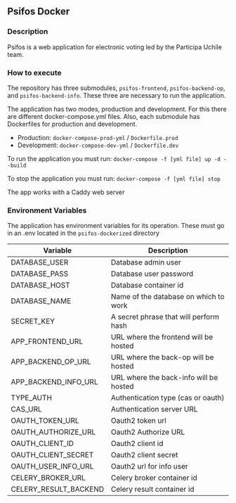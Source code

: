 ## Psifos Docker

### Description

Psifos is a web application for electronic voting led by the Participa Uchile team.

### How to execute

The repository has three submodules, `psifos-frontend`, `psifos-backend-op`, and `psifos-backend-info`. These three are necessary to run the application.

The application has two modes, production and development. For this there are different docker-compose.yml files. Also, each submodule has Dockerfiles for production and development.

* Production: `docker-compose-prod-yml` / `Dockerfile.prod`
* Development: `docker-compose-dev-yml` / `Dockerfile.dev`

To run the application you must run: `docker-compose -f [yml file] up -d --build`

To stop the application you must run: `docker-compose -f [yml file] stop`

The app works with a Caddy web server

### Environment Variables

The application has environment variables for its operation. These must go in an .env located in the `psifos-dockerized` directory

| Variable  | Description  |
|-----------|--------------|
| DATABASE_USER | Database admin user |
| DATABASE_PASS | Database user password |
| DATABASE_HOST    | Database container id |
| DATABASE_NAME  | Name of the database on which to work |
| SECRET_KEY  | A secret phrase that will perform hash |
| APP_FRONTEND_URL  | URL where the frontend will be hosted |
| APP_BACKEND_OP_URL  | URL where the back-op will be hosted |
| APP_BACKEND_INFO_URL  | URL where the back-info will be hosted |
| TYPE_AUTH  | Authentication type (cas or oauth) |
| CAS_URL  | Authentication server URL |
| OAUTH_TOKEN_URL  | Oauth2 token url |
| OAUTH_AUTHORIZE_URL  | Oauth2 Authorize URL |
| OAUTH_CLIENT_ID  | Oauth2 client id |
| OAUTH_CLIENT_SECRET  | Oauth2 client secret |
| OAUTH_USER_INFO_URL  | Oauth2 url for info user |
| CELERY_BROKER_URL  | Celery broker container id |
| CELERY_RESULT_BACKEND  | Celery result  container id |




